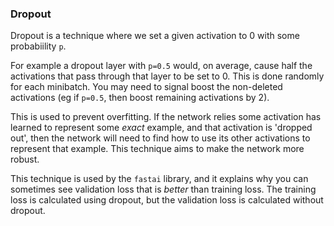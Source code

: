 ### Dropout

Dropout is a technique where we set a given activation to 0 with some probabiility `p`.

For example a dropout layer with `p=0.5` would, on average, cause half the activations that pass through that layer to be set to 0. This is done randomly for each minibatch. You may need to signal boost the non-deleted activations (eg if `p=0.5`, then boost remaining activations by 2).

This is used to prevent overfitting. If the network relies some activation has learned to represent some _exact_ example, and that activation is 'dropped out', then the network will need to find how to use its other activations to represent that example. This technique aims to make the network more robust.

This technique is used by the `fastai` library, and it explains why you can sometimes see validation loss that is _better_ than training loss. The training loss is calculated using dropout, but the validation loss is calculated without dropout.
